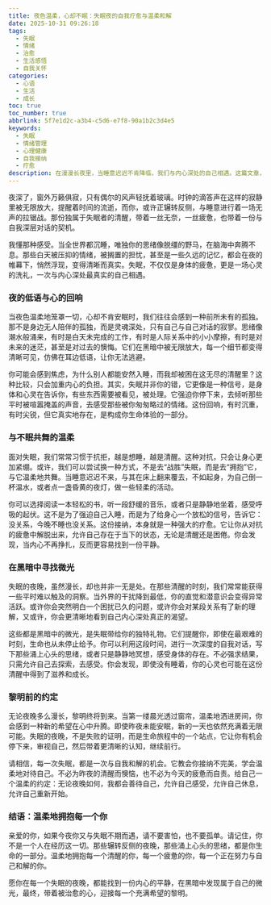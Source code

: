 ```yaml
---
title: 夜色温柔，心却不眠：失眠夜的自我疗愈与温柔和解
date: 2025-10-31 09:26:18
tags:
  - 失眠
  - 情绪
  - 治愈
  - 生活感悟
  - 自我关怀
categories:
  - 心语
  - 生活
  - 成长
toc: true
toc_number: true
abbrlink: 5f7e1d2c-a3b4-c5d6-e7f8-90a1b2c3d4e5
keywords:
  - 失眠
  - 情绪管理
  - 心理健康
  - 自我接纳
  - 疗愈
description: 在漫漫长夜里，当睡意迟迟不肯降临，我们与内心深处的自己相遇。这篇文章，献给每一个在失眠中挣扎的灵魂，愿你能在黑暗中找到一丝微光，学会温柔地与不眠和解，最终拥抱一个充满希望的黎明。
---
```


夜深了，窗外万籁俱寂，只有偶尔的风声轻抚着玻璃。时钟的滴答声在这样的寂静里被无限放大，提醒着时间的流逝，而你，或许正辗转反侧，与睡意进行着一场无声的拉锯战。那份独属于失眠者的清醒，带着一丝无奈，一丝疲惫，也带着一份与自我深层对话的契机。

我懂那种感受。当全世界都沉睡，唯独你的思绪像脱缰的野马，在脑海中奔腾不息。那些白天被压抑的情绪，被搁置的担忧，甚至是一些久远的记忆，都会在夜的帷幕下，悄然浮现，变得清晰而真实。失眠，不仅仅是身体的疲惫，更是一场心灵的洗礼，一次与内心深处最真实的自己相遇。

### 夜的低语与心的回响

当夜色温柔地笼罩一切，心却不肯安眠时，我们往往会感到一种前所未有的孤独。那不是身边无人陪伴的孤独，而是灵魂深处，只有自己与自己对话的寂寥。思绪像潮水般涌来，有时是白天未完成的工作，有时是人际关系中的小小摩擦，有时是对未来的迷茫，甚至是对过去的懊悔。它们在黑暗中被无限放大，每一个细节都变得清晰可见，仿佛在耳边低语，让你无法逃避。

你可能会感到焦虑，为什么别人都能安然入睡，而我却被困在这无尽的清醒里？这种比较，只会加重内心的负担。其实，失眠并非你的错，它更像是一种信号，是身体和心灵在告诉你，有些东西需要被看见，被处理。它强迫你停下来，去倾听那些平时被喧嚣掩盖的声音，去感受那些被你匆匆略过的情绪。这份回响，有时沉重，有时尖锐，但它真实地存在，是构成你生命体验的一部分。

### 与不眠共舞的温柔

面对失眠，我们常常习惯于抗拒，越是想睡，越是清醒。这种对抗，只会让身心更加紧绷。或许，我们可以尝试换一种方式，不是去“战胜”失眠，而是去“拥抱”它，与它温柔地共舞。当睡意迟迟不来，与其在床上翻来覆去，不如起身，为自己倒一杯温水，或者点一盏昏黄的夜灯，做一些轻柔的活动。

你可以选择阅读一本轻松的书，听一段舒缓的音乐，或者只是静静地坐着，感受呼吸的起伏。这不是为了强迫自己入睡，而是为了给身心一个放松的信号，告诉它：没关系，今晚不睡也没关系。这份接纳，本身就是一种强大的疗愈。它让你从对抗的疲惫中解脱出来，允许自己存在于当下的状态，无论是清醒还是困倦。你会发现，当内心不再挣扎，反而更容易找到一份平静。

### 在黑暗中寻找微光

失眠的夜晚，虽然漫长，却也并非一无是处。在那些清醒的时刻，我们常常能获得一些平时难以触及的洞察。当外界的干扰降到最低，你的直觉和潜意识会变得异常活跃。或许你会突然明白一个困扰已久的问题，或许你会对某段关系有了新的理解，又或许，你会更清晰地看到自己内心深处真正的渴望。

这些都是黑暗中的微光，是失眠带给你的独特礼物。它们提醒你，即使在最艰难的时刻，生命也从未停止给予。你可以利用这段时间，进行一次深度的自我对话，写下那些涌上心头的思绪，或者只是静静地冥想，感受身体的存在。不必强求结果，只需允许自己去探索，去感受。你会发现，即使没有睡着，你的心灵也可能在这份清醒中得到了滋养和成长。

### 黎明前的约定

无论夜晚多么漫长，黎明终将到来。当第一缕晨光透过窗帘，温柔地洒进房间，你会感到一种新的希望在心中升腾。即使昨夜未能安眠，新的一天也依然充满着无限可能。失眠的夜晚，不是失败的证明，而是生命旅程中的一个站点，它让你有机会停下来，审视自己，然后带着更清晰的认知，继续前行。

请相信，每一次失眠，都是一次与自我和解的机会。它教会你接纳不完美，学会温柔地对待自己。不必为昨夜的清醒而懊恼，也不必为今天的疲惫而自责。给自己一个温柔的约定：无论夜晚如何，我都会善待自己，允许自己感受，允许自己休息，允许自己重新开始。

### 结语：温柔地拥抱每一个你

亲爱的你，如果今夜你又与失眠不期而遇，请不要害怕，也不要孤单。请记住，你不是一个人在经历这一切。那些辗转反侧的夜晚，那些涌上心头的思绪，都是你生命的一部分。温柔地拥抱每一个清醒的你，每一个疲惫的你，每一个正在努力与自己和解的你。

愿你在每一个失眠的夜晚，都能找到一份内心的平静，在黑暗中发现属于自己的微光，最终，带着被治愈的心，迎接每一个充满希望的黎明。